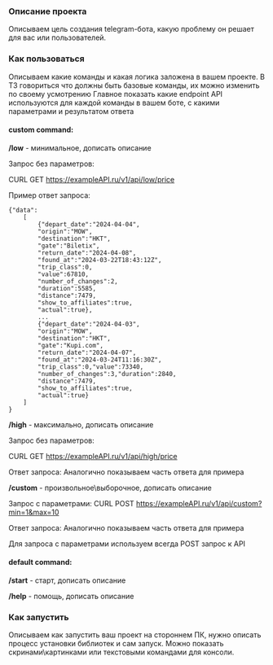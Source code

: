 ### Описание проекта
Описываем цель создания telegram-бота, какую проблему он решает для вас или пользователей.

### Как пользоваться
Описываем какие команды и какая логика заложена в вашем проекте.
В ТЗ говориться что должны быть базовые команды, их можно изменить по своему усмотрению
Главное показать какие endpoint API используются для каждой команды в вашем боте,
с какими параметрами и результатом ответа

#### custom command:

**/low** - минимальное, дописать описание 

Запрос без параметров:

CURL GET https://exampleAPI.ru/v1/api/low/price

Пример ответ запроса:

```console
{"data":
    [
        {"depart_date":"2024-04-04",
        "origin":"MOW",
        "destination":"HKT",
        "gate":"Biletix",
        "return_date":"2024-04-08",
        "found_at":"2024-03-22T18:43:12Z",
        "trip_class":0,
        "value":67810,
        "number_of_changes":2,
        "duration":5585,
        "distance":7479,
        "show_to_affiliates":true,
        "actual":true},
        ...
        {"depart_date":"2024-04-03",
        "origin":"MOW",
        "destination":"HKT",
        "gate":"Kupi.com",
        "return_date":"2024-04-07",
        "found_at":"2024-03-24T11:16:30Z",
        "trip_class":0,"value":73340,
        "number_of_changes":3,"duration":2840,
        "distance":7479,
        "show_to_affiliates":true,
        "actual":true}
    ]
}
```

**/high** - максимально, дописать описание

Запрос без параметров:

CURL GET https://exampleAPI.ru/v1/api/high/price

Ответ запроса:
Аналогично показываем часть ответа для примера

**/custom** - произвольное\выборочное, дописать описание

Запрос с параметрами:
CURL POST https://exampleAPI.ru/v1/api/custom?min=1&max=10

Ответ запроса:
Аналогично показываем часть ответа для примера

Для запроса с параметрами используем всегда POST запрос к API



#### default command:

**/start** - старт, дописать описание

**/help** - помощь, дописать описание

### Как запустить
Описываем как запустить ваш проект на стороннем ПК, нужно описать процесс установки библиотек и сам запуск.
Можно показать скринами\картинками или текстовыми командами для консоли. 
